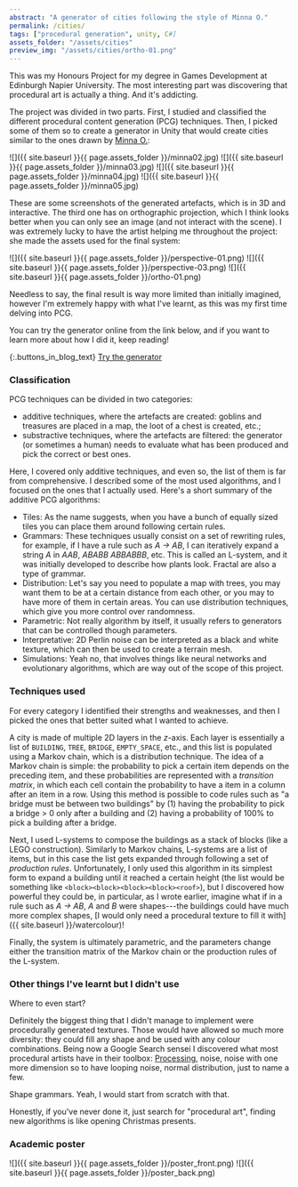 ```yaml
---
abstract: "A generator of cities following the style of Minna O."
permalink: /cities/
tags: ["procedural generation", unity, C#]
assets_folder: "/assets/cities"
preview_img: "/assets/cities/ortho-01.png"
---
```


This was my Honours Project for my degree in Games Development at Edinburgh Napier University. The most interesting part was discovering that procedural art is actually a thing. And it's addicting.

The project was divided in two parts. First, I studied and classified the different procedural content generation (PCG) techniques. Then, I picked some of them so to create a generator in Unity that would create cities similar to the ones drawn by [Minna O.](https://nokkasili.tumblr.com/):

![]({{ site.baseurl }}{{ page.assets_folder }}/minna02.jpg)
![]({{ site.baseurl }}{{ page.assets_folder }}/minna03.jpg)
![]({{ site.baseurl }}{{ page.assets_folder }}/minna04.jpg)
![]({{ site.baseurl }}{{ page.assets_folder }}/minna05.jpg)

These are some screenshots of the generated artefacts, which is in 3D and interactive. The third one has on orthographic projection, which I think looks better when you can only see an image (and not interact with the scene). I was extremely lucky to have the artist helping me  throughout the project: she made the assets used for the final system:

![]({{ site.baseurl }}{{ page.assets_folder }}/perspective-01.png)
![]({{ site.baseurl }}{{ page.assets_folder }}/perspective-03.png)
![]({{ site.baseurl }}{{ page.assets_folder }}/ortho-01.png)

Needless to say, the final result is way more limited than initially imagined, however I'm extremely happy with what I've learnt, as this was my first time delving into PCG.

You can try the generator online from the link below, and if you want to learn more about how I did it, keep reading!

{:.buttons_in_blog_text}
[Try the generator](https://marcomoroni.itch.io/architect)

### Classification

PCG techniques can be divided in two categories:

* additive techniques, where the artefacts are created: goblins and treasures are placed in a map, the loot of a chest is created, etc.;
* substractive techniques, where the artefacts are filtered: the generator (or sometimes a human) needs to evaluate what has been produced and pick the correct or best ones.

Here, I covered only additive techniques, and even so, the list of them is far from comprehensive. I described some of the most used algorithms, and I focused on the ones that I actually used. Here's a short summary of the additive PCG algorithms:

* Tiles: As the name suggests, when you have a bunch of equally sized tiles you can place them around following certain rules.
* Grammars: These techniques usually consist on a set of rewriting rules, for example, if I have a rule such as *A &#8594; AB*, I can iteratively expand a string *A* in *AAB*, *ABABB* *ABBABBB*, etc. This is called an L-system, and it was initially developed to describe how plants look. Fractal are also a type of grammar.
* Distribution: Let's say you need to populate a map with trees, you may want them to be at a certain distance from each other, or you may to have more of them in certain areas. You can use distribution techniques, which give you more control over randomness.
* Parametric: Not really algorithm by itself, it usually refers to generators that can be controlled though parameters.
* Interpretative: 2D Perlin noise can be interpreted as a black and white texture, which can then be used to create a terrain mesh.
* Simulations: Yeah no, that involves things like neural networks and evolutionary algorithms, which are way out of the scope of this project.

### Techniques used

For every category I identified their strengths and weaknesses, and then I picked the ones that better suited what I wanted to achieve.

A city is made of multiple 2D layers in the *z*-axis. Each layer is essentially a list of `BUILDING`, `TREE`, `BRIDGE`, `EMPTY_SPACE`, etc., and this list is populated using a Markov chain, which is a distribution technique. The idea of a Markov chain is simple: the probability to pick a certain item depends on the preceding item, and these probabilities are represented with a *transition matrix*, in which each cell contain the probability to have a item in a column after an item in a row. Using this method is possible to code rules such as "a bridge must be between two buildings" by (1) having the probability to pick a bridge > 0 only after a building and (2) having a probability of 100% to pick a building after a bridge.

Next, I used L-systems to compose the buildings as a stack of blocks (like a LEGO construction). Similarly to Markov chains, L-systems are a list of items, but in this case the list gets expanded through following a set of *production rules*. Unfortunately, I only used this algorithm in its simplest form to expand a building until it reached a certain height (the list would be something like `<block><block><block><block><roof>`), but I discovered how powerful they could be, in particular, as I wrote earlier, imagine what if in a rule such as *A &#8594; AB*, *A* and *B* were shapes---the buildings could have much more complex shapes, [I would only need a procedural texture to fill it with]({{ site.baseurl }}/watercolour)!

Finally, the system is ultimately parametric, and the parameters change either the transition matrix of the Markov chain or the production rules of the L-system.

### Other things I've learnt but I didn't use

Where to even start?

Definitely the biggest thing that I didn't manage to implement were procedurally generated textures. Those would have allowed so much more diversity: they could fill any shape and be used with any colour combinations. Being now a Google Search sensei I discovered what most procedural artists have in their toolbox: [Processing](https://processing.org/), noise, noise with one more dimension so to have looping noise, normal distribution, just to name a few.

Shape grammars. Yeah, I would start from scratch with that.

Honestly, if you've never done it, just search for "procedural art", finding new algorithms is like opening Christmas presents.

### Academic poster

![]({{ site.baseurl }}{{ page.assets_folder }}/poster_front.png)
![]({{ site.baseurl }}{{ page.assets_folder }}/poster_back.png)
